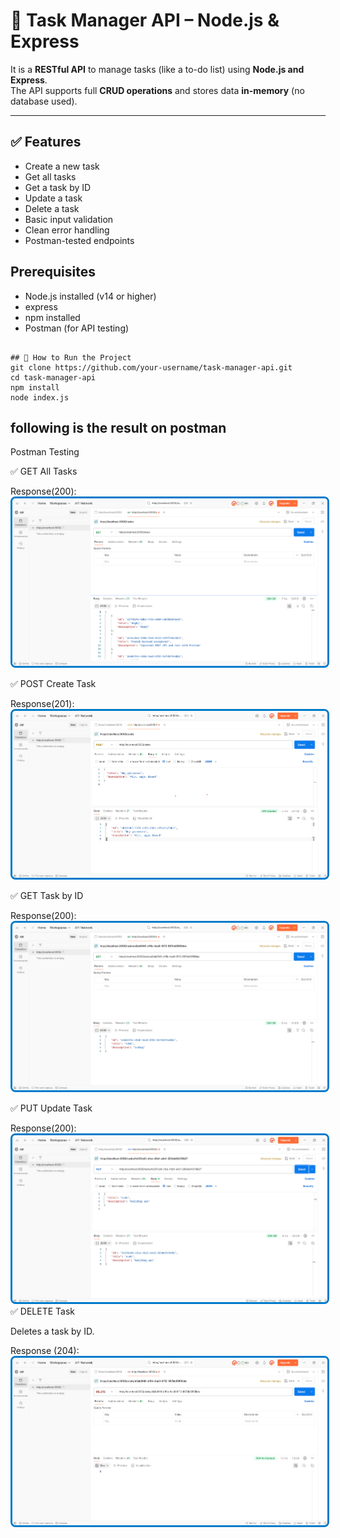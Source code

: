 # 📝 Task Manager API – Node.js & Express


It is a **RESTful API** to manage tasks (like a to-do list) using **Node.js and Express**.  
The API supports full **CRUD operations** and stores data **in-memory** (no database used).

---

## ✅ Features

- Create a new task
- Get all tasks
- Get a task by ID
- Update a task
- Delete a task
- Basic input validation
- Clean error handling
- Postman-tested endpoints

## Prerequisites

- Node.js installed (v14 or higher)
- express  
- npm installed
- Postman (for API testing)

  

```

## 🚀 How to Run the Project
git clone https://github.com/your-username/task-manager-api.git
cd task-manager-api
npm install
node index.js
```

## following is the result on postman


Postman Testing

✅ GET All Tasks

Response(200):
<img 
  src="https://github.com/sdmukhtar7709/task-manager-api/blob/main/ss/Screenshot%202025-06-03%20093942.png" 
  style="border: 3px solid #007acc; border-radius: 8px;" 
/>

✅ POST Create Task

Response(201):
<img 
  src="https://github.com/sdmukhtar7709/task-manager-api/blob/main/ss/post.png" 
  style="border: 3px solid #007acc; border-radius: 8px;" 
/>

✅ GET Task by ID

Response(200):
<img 
  src="https://github.com/sdmukhtar7709/task-manager-api/blob/main/ss/Screenshot%202025-06-03%20094151.png" 
  style="border: 3px solid #007acc; border-radius: 8px;" 
/>

✅ PUT Update Task

Response(200):
<img 
  src="https://github.com/sdmukhtar7709/task-manager-api/blob/main/ss/update.png" 
  style="border: 3px solid #007acc; border-radius: 8px;" 
/>
✅ DELETE Task

Deletes a task by ID.

Response (204):
<img 
  src="https://github.com/sdmukhtar7709/task-manager-api/blob/main/ss/Screenshot%202025-06-03%20094817.png" 
  style="border: 3px solid #007acc; border-radius: 8px;" 
/>






